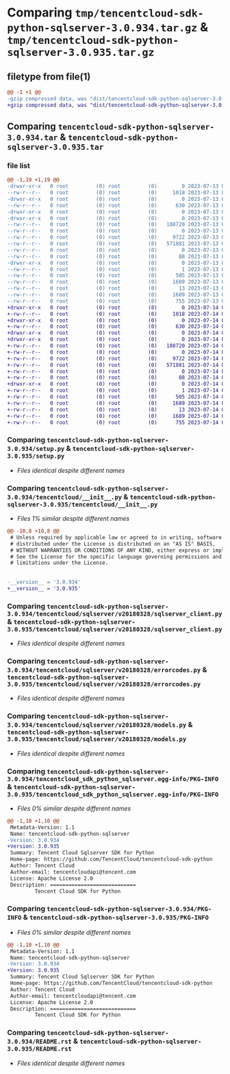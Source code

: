 # Comparing `tmp/tencentcloud-sdk-python-sqlserver-3.0.934.tar.gz` & `tmp/tencentcloud-sdk-python-sqlserver-3.0.935.tar.gz`

## filetype from file(1)

```diff
@@ -1 +1 @@
-gzip compressed data, was "dist/tencentcloud-sdk-python-sqlserver-3.0.934.tar", last modified: Thu Jul 13 00:32:36 2023, max compression
+gzip compressed data, was "dist/tencentcloud-sdk-python-sqlserver-3.0.935.tar", last modified: Fri Jul 14 00:37:31 2023, max compression
```

## Comparing `tencentcloud-sdk-python-sqlserver-3.0.934.tar` & `tencentcloud-sdk-python-sqlserver-3.0.935.tar`

### file list

```diff
@@ -1,19 +1,19 @@
-drwxr-xr-x   0 root         (0) root         (0)        0 2023-07-13 00:32:36.000000 tencentcloud-sdk-python-sqlserver-3.0.934/
--rw-r--r--   0 root         (0) root         (0)     1018 2023-07-13 00:32:36.000000 tencentcloud-sdk-python-sqlserver-3.0.934/setup.py
-drwxr-xr-x   0 root         (0) root         (0)        0 2023-07-13 00:32:36.000000 tencentcloud-sdk-python-sqlserver-3.0.934/tencentcloud/
--rw-r--r--   0 root         (0) root         (0)      630 2023-07-13 00:32:36.000000 tencentcloud-sdk-python-sqlserver-3.0.934/tencentcloud/__init__.py
-drwxr-xr-x   0 root         (0) root         (0)        0 2023-07-13 00:32:36.000000 tencentcloud-sdk-python-sqlserver-3.0.934/tencentcloud/sqlserver/
-drwxr-xr-x   0 root         (0) root         (0)        0 2023-07-13 00:32:36.000000 tencentcloud-sdk-python-sqlserver-3.0.934/tencentcloud/sqlserver/v20180328/
--rw-r--r--   0 root         (0) root         (0)   108720 2023-07-13 00:32:36.000000 tencentcloud-sdk-python-sqlserver-3.0.934/tencentcloud/sqlserver/v20180328/sqlserver_client.py
--rw-r--r--   0 root         (0) root         (0)        0 2023-07-13 00:32:36.000000 tencentcloud-sdk-python-sqlserver-3.0.934/tencentcloud/sqlserver/v20180328/__init__.py
--rw-r--r--   0 root         (0) root         (0)     9722 2023-07-13 00:32:36.000000 tencentcloud-sdk-python-sqlserver-3.0.934/tencentcloud/sqlserver/v20180328/errorcodes.py
--rw-r--r--   0 root         (0) root         (0)   571881 2023-07-13 00:32:36.000000 tencentcloud-sdk-python-sqlserver-3.0.934/tencentcloud/sqlserver/v20180328/models.py
--rw-r--r--   0 root         (0) root         (0)        0 2023-07-13 00:32:36.000000 tencentcloud-sdk-python-sqlserver-3.0.934/tencentcloud/sqlserver/__init__.py
--rw-r--r--   0 root         (0) root         (0)       88 2023-07-13 00:32:36.000000 tencentcloud-sdk-python-sqlserver-3.0.934/setup.cfg
-drwxr-xr-x   0 root         (0) root         (0)        0 2023-07-13 00:32:36.000000 tencentcloud-sdk-python-sqlserver-3.0.934/tencentcloud_sdk_python_sqlserver.egg-info/
--rw-r--r--   0 root         (0) root         (0)        1 2023-07-13 00:32:36.000000 tencentcloud-sdk-python-sqlserver-3.0.934/tencentcloud_sdk_python_sqlserver.egg-info/dependency_links.txt
--rw-r--r--   0 root         (0) root         (0)      505 2023-07-13 00:32:36.000000 tencentcloud-sdk-python-sqlserver-3.0.934/tencentcloud_sdk_python_sqlserver.egg-info/SOURCES.txt
--rw-r--r--   0 root         (0) root         (0)     1689 2023-07-13 00:32:36.000000 tencentcloud-sdk-python-sqlserver-3.0.934/tencentcloud_sdk_python_sqlserver.egg-info/PKG-INFO
--rw-r--r--   0 root         (0) root         (0)       13 2023-07-13 00:32:36.000000 tencentcloud-sdk-python-sqlserver-3.0.934/tencentcloud_sdk_python_sqlserver.egg-info/top_level.txt
--rw-r--r--   0 root         (0) root         (0)     1689 2023-07-13 00:32:36.000000 tencentcloud-sdk-python-sqlserver-3.0.934/PKG-INFO
--rw-r--r--   0 root         (0) root         (0)      755 2023-07-13 00:32:36.000000 tencentcloud-sdk-python-sqlserver-3.0.934/README.rst
+drwxr-xr-x   0 root         (0) root         (0)        0 2023-07-14 00:37:31.000000 tencentcloud-sdk-python-sqlserver-3.0.935/
+-rw-r--r--   0 root         (0) root         (0)     1018 2023-07-14 00:37:31.000000 tencentcloud-sdk-python-sqlserver-3.0.935/setup.py
+drwxr-xr-x   0 root         (0) root         (0)        0 2023-07-14 00:37:31.000000 tencentcloud-sdk-python-sqlserver-3.0.935/tencentcloud/
+-rw-r--r--   0 root         (0) root         (0)      630 2023-07-14 00:37:31.000000 tencentcloud-sdk-python-sqlserver-3.0.935/tencentcloud/__init__.py
+drwxr-xr-x   0 root         (0) root         (0)        0 2023-07-14 00:37:31.000000 tencentcloud-sdk-python-sqlserver-3.0.935/tencentcloud/sqlserver/
+drwxr-xr-x   0 root         (0) root         (0)        0 2023-07-14 00:37:31.000000 tencentcloud-sdk-python-sqlserver-3.0.935/tencentcloud/sqlserver/v20180328/
+-rw-r--r--   0 root         (0) root         (0)   108720 2023-07-14 00:37:31.000000 tencentcloud-sdk-python-sqlserver-3.0.935/tencentcloud/sqlserver/v20180328/sqlserver_client.py
+-rw-r--r--   0 root         (0) root         (0)        0 2023-07-14 00:37:31.000000 tencentcloud-sdk-python-sqlserver-3.0.935/tencentcloud/sqlserver/v20180328/__init__.py
+-rw-r--r--   0 root         (0) root         (0)     9722 2023-07-14 00:37:31.000000 tencentcloud-sdk-python-sqlserver-3.0.935/tencentcloud/sqlserver/v20180328/errorcodes.py
+-rw-r--r--   0 root         (0) root         (0)   571881 2023-07-14 00:37:31.000000 tencentcloud-sdk-python-sqlserver-3.0.935/tencentcloud/sqlserver/v20180328/models.py
+-rw-r--r--   0 root         (0) root         (0)        0 2023-07-14 00:37:31.000000 tencentcloud-sdk-python-sqlserver-3.0.935/tencentcloud/sqlserver/__init__.py
+-rw-r--r--   0 root         (0) root         (0)       88 2023-07-14 00:37:31.000000 tencentcloud-sdk-python-sqlserver-3.0.935/setup.cfg
+drwxr-xr-x   0 root         (0) root         (0)        0 2023-07-14 00:37:31.000000 tencentcloud-sdk-python-sqlserver-3.0.935/tencentcloud_sdk_python_sqlserver.egg-info/
+-rw-r--r--   0 root         (0) root         (0)        1 2023-07-14 00:37:31.000000 tencentcloud-sdk-python-sqlserver-3.0.935/tencentcloud_sdk_python_sqlserver.egg-info/dependency_links.txt
+-rw-r--r--   0 root         (0) root         (0)      505 2023-07-14 00:37:31.000000 tencentcloud-sdk-python-sqlserver-3.0.935/tencentcloud_sdk_python_sqlserver.egg-info/SOURCES.txt
+-rw-r--r--   0 root         (0) root         (0)     1689 2023-07-14 00:37:31.000000 tencentcloud-sdk-python-sqlserver-3.0.935/tencentcloud_sdk_python_sqlserver.egg-info/PKG-INFO
+-rw-r--r--   0 root         (0) root         (0)       13 2023-07-14 00:37:31.000000 tencentcloud-sdk-python-sqlserver-3.0.935/tencentcloud_sdk_python_sqlserver.egg-info/top_level.txt
+-rw-r--r--   0 root         (0) root         (0)     1689 2023-07-14 00:37:31.000000 tencentcloud-sdk-python-sqlserver-3.0.935/PKG-INFO
+-rw-r--r--   0 root         (0) root         (0)      755 2023-07-14 00:37:31.000000 tencentcloud-sdk-python-sqlserver-3.0.935/README.rst
```

### Comparing `tencentcloud-sdk-python-sqlserver-3.0.934/setup.py` & `tencentcloud-sdk-python-sqlserver-3.0.935/setup.py`

 * *Files identical despite different names*

### Comparing `tencentcloud-sdk-python-sqlserver-3.0.934/tencentcloud/__init__.py` & `tencentcloud-sdk-python-sqlserver-3.0.935/tencentcloud/__init__.py`

 * *Files 1% similar despite different names*

```diff
@@ -10,8 +10,8 @@
 # Unless required by applicable law or agreed to in writing, software
 # distributed under the License is distributed on an "AS IS" BASIS,
 # WITHOUT WARRANTIES OR CONDITIONS OF ANY KIND, either express or implied.
 # See the License for the specific language governing permissions and
 # limitations under the License.
 
 
-__version__ = '3.0.934'
+__version__ = '3.0.935'
```

### Comparing `tencentcloud-sdk-python-sqlserver-3.0.934/tencentcloud/sqlserver/v20180328/sqlserver_client.py` & `tencentcloud-sdk-python-sqlserver-3.0.935/tencentcloud/sqlserver/v20180328/sqlserver_client.py`

 * *Files identical despite different names*

### Comparing `tencentcloud-sdk-python-sqlserver-3.0.934/tencentcloud/sqlserver/v20180328/errorcodes.py` & `tencentcloud-sdk-python-sqlserver-3.0.935/tencentcloud/sqlserver/v20180328/errorcodes.py`

 * *Files identical despite different names*

### Comparing `tencentcloud-sdk-python-sqlserver-3.0.934/tencentcloud/sqlserver/v20180328/models.py` & `tencentcloud-sdk-python-sqlserver-3.0.935/tencentcloud/sqlserver/v20180328/models.py`

 * *Files identical despite different names*

### Comparing `tencentcloud-sdk-python-sqlserver-3.0.934/tencentcloud_sdk_python_sqlserver.egg-info/PKG-INFO` & `tencentcloud-sdk-python-sqlserver-3.0.935/tencentcloud_sdk_python_sqlserver.egg-info/PKG-INFO`

 * *Files 0% similar despite different names*

```diff
@@ -1,10 +1,10 @@
 Metadata-Version: 1.1
 Name: tencentcloud-sdk-python-sqlserver
-Version: 3.0.934
+Version: 3.0.935
 Summary: Tencent Cloud Sqlserver SDK for Python
 Home-page: https://github.com/TencentCloud/tencentcloud-sdk-python
 Author: Tencent Cloud
 Author-email: tencentcloudapi@tencent.com
 License: Apache License 2.0
 Description: ============================
         Tencent Cloud SDK for Python
```

### Comparing `tencentcloud-sdk-python-sqlserver-3.0.934/PKG-INFO` & `tencentcloud-sdk-python-sqlserver-3.0.935/PKG-INFO`

 * *Files 0% similar despite different names*

```diff
@@ -1,10 +1,10 @@
 Metadata-Version: 1.1
 Name: tencentcloud-sdk-python-sqlserver
-Version: 3.0.934
+Version: 3.0.935
 Summary: Tencent Cloud Sqlserver SDK for Python
 Home-page: https://github.com/TencentCloud/tencentcloud-sdk-python
 Author: Tencent Cloud
 Author-email: tencentcloudapi@tencent.com
 License: Apache License 2.0
 Description: ============================
         Tencent Cloud SDK for Python
```

### Comparing `tencentcloud-sdk-python-sqlserver-3.0.934/README.rst` & `tencentcloud-sdk-python-sqlserver-3.0.935/README.rst`

 * *Files identical despite different names*

